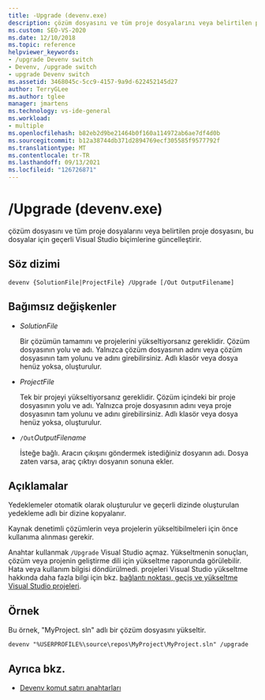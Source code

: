 ```yaml
---
title: -Upgrade (devenv.exe)
description: çözüm dosyasını ve tüm proje dosyalarını veya belirtilen proje dosyasını, bu dosyaların geçerli Visual Studio biçimlerine güncelleştirmek için Upgrade devenv komut satırı anahtarını nasıl kullanacağınızı öğrenin.
ms.custom: SEO-VS-2020
ms.date: 12/10/2018
ms.topic: reference
helpviewer_keywords:
- /upgrade Devenv switch
- Devenv, /upgrade switch
- upgrade Devenv switch
ms.assetid: 3468045c-5cc9-4157-9a9d-622452145d27
author: TerryGLee
ms.author: tglee
manager: jmartens
ms.technology: vs-ide-general
ms.workload:
- multiple
ms.openlocfilehash: b82eb2d9be21464b0f160a114972ab6ae7df4d0b
ms.sourcegitcommit: b12a38744db371d2894769ecf305585f9577792f
ms.translationtype: MT
ms.contentlocale: tr-TR
ms.lasthandoff: 09/13/2021
ms.locfileid: "126726871"
---
```

# <a name="upgrade-devenvexe"></a>/Upgrade (devenv.exe)

çözüm dosyasını ve tüm proje dosyalarını veya belirtilen proje dosyasını, bu dosyalar için geçerli Visual Studio biçimlerine güncelleştirir.

## <a name="syntax"></a>Söz dizimi

```shell
devenv {SolutionFile|ProjectFile} /Upgrade [/Out OutputFilename]
```

## <a name="arguments"></a>Bağımsız değişkenler

- *SolutionFile*

  Bir çözümün tamamını ve projelerini yükseltiyorsanız gereklidir. Çözüm dosyasının yolu ve adı. Yalnızca çözüm dosyasının adını veya çözüm dosyasının tam yolunu ve adını girebilirsiniz. Adlı klasör veya dosya henüz yoksa, oluşturulur.

- *ProjectFile*

  Tek bir projeyi yükseltiyorsanız gereklidir. Çözüm içindeki bir proje dosyasının yolu ve adı. Yalnızca proje dosyasının adını veya proje dosyasının tam yolunu ve adını girebilirsiniz. Adlı klasör veya dosya henüz yoksa, oluşturulur.

- `/Out`*OutputFilename*

  İsteğe bağlı. Aracın çıkışını göndermek istediğiniz dosyanın adı. Dosya zaten varsa, araç çıktıyı dosyanın sonuna ekler.

## <a name="remarks"></a>Açıklamalar

Yedeklemeler otomatik olarak oluşturulur ve geçerli dizinde oluşturulan yedekleme adlı bir dizine kopyalanır.

Kaynak denetimli çözümlerin veya projelerin yükseltibilmeleri için önce kullanıma alınması gerekir.

Anahtar kullanmak `/Upgrade` Visual Studio açmaz. Yükseltmenin sonuçları, çözüm veya projenin geliştirme dili için yükseltme raporunda görülebilir. Hata veya kullanım bilgisi döndürülmedi. projeleri Visual Studio yükseltme hakkında daha fazla bilgi için bkz. [bağlantı noktası, geçiş ve yükseltme Visual Studio projeleri](../../porting/port-migrate-and-upgrade-visual-studio-projects.md).

## <a name="example"></a>Örnek

Bu örnek, "MyProject. sln" adlı bir çözüm dosyasını yükseltir.

```shell
devenv "%USERPROFILE%\source\repos\MyProject\MyProject.sln" /upgrade
```

## <a name="see-also"></a>Ayrıca bkz.

- [Devenv komut satırı anahtarları](../../ide/reference/devenv-command-line-switches.md)
